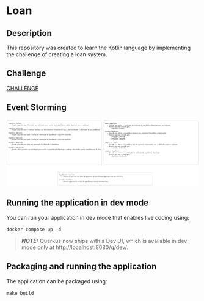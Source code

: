 # Loan

## Description
This repository was created to learn the Kotlin language by implementing the challenge of creating a loan system.

## Challenge
[CHALLENGE](CHALLENGE.md)

## Event Storming
![EVENT STORMING](event-storming.png)

## Running the application in dev mode

You can run your application in dev mode that enables live coding using:
```shell script
docker-compose up -d
```

> **_NOTE:_**  Quarkus now ships with a Dev UI, which is available in dev mode only at http://localhost:8080/q/dev/.

## Packaging and running the application

The application can be packaged using:
```shell script
make build 
```